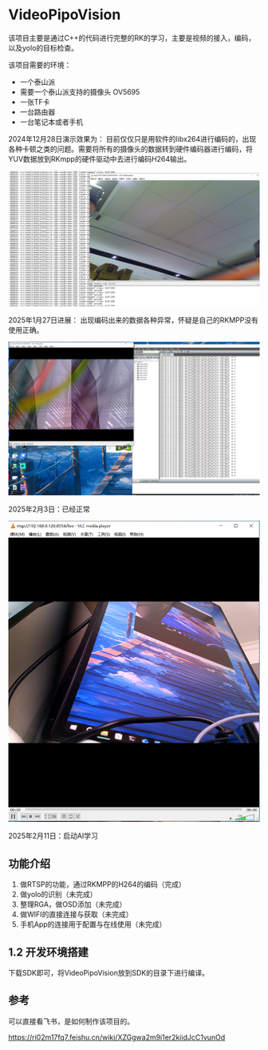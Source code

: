 # VideoPipoVision
该项目主要是通过C++的代码进行完整的RK的学习，主要是视频的接入，编码，以及yolo的目标检查。

该项目需要的环境：
* 一个泰山派
* 需要一个泰山派支持的摄像头 OV5695
* 一张TF卡
* 一台路由器
* 一台笔记本或者手机

2024年12月28日演示效果为：
目前仅仅只是用软件的libx264进行编码的，出现各种卡顿之类的问题。需要将所有的摄像头的数据转到硬件编码器进行编码，将YUV数据放到RKmpp的硬件驱动中去进行编码H264输出。

![](/docs/images/20241228.png)

2025年1月27日进展：
出现编码出来的数据各种异常，怀疑是自己的RKMPP没有使用正确。

![](/docs/images/20250127.png)

2025年2月3日：已经正常

![](/docs/images/20250203.png)

2025年2月11日：启动AI学习

## 功能介绍

1. 做RTSP的功能，通过RKMPP的H264的编码（完成）
2. 做yolo的识别（未完成）
3. 整理RGA，做OSD添加（未完成）
4. 做WIFI的直接连接与获取（未完成）
5. 手机App的连接用于配置与在线使用（未完成）



## 1.2 开发环境搭建
下载SDK即可，将VideoPipoVision放到SDK的目录下进行编译。


## 参考

可以直接看飞书，是如何制作该项目的。

https://ri02m17fq7.feishu.cn/wiki/XZGgwa2m9i1er2kiidJcC1vunOd